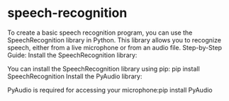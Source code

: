 # speech-recognition
To create a basic speech recognition program, you can use the SpeechRecognition library in Python. This library allows you to recognize speech, either from a live microphone or from an audio file. 
Step-by-Step Guide:
Install the SpeechRecognition library:

You can install the SpeechRecognition library using pip: pip install SpeechRecognition
Install the PyAudio library:

PyAudio is required for accessing your microphone:pip install PyAudio


